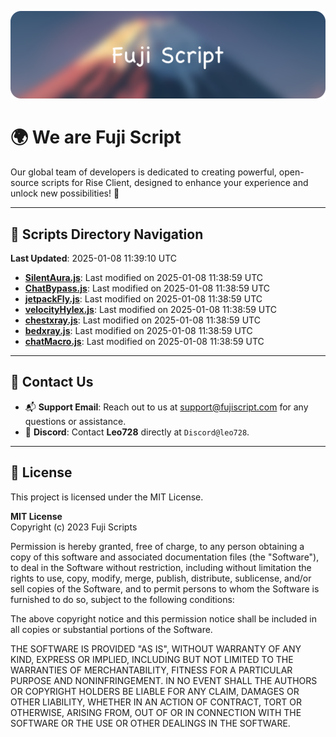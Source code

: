 ![Banner](.github/b.webp)

# 🌍 **We are Fuji Script**

Our global team of developers is dedicated to creating powerful, open-source scripts for Rise Client, designed to enhance your experience and unlock new possibilities! 🌟

---
<!-- SCRIPTS_NAVIGATION_START -->
## 📂 **Scripts Directory Navigation**

**Last Updated**: 2025-01-08 11:39:10 UTC

- **[SilentAura.js](scripts/SilentAura.js)**: Last modified on 2025-01-08 11:38:59 UTC
- **[ChatBypass.js](scripts/ChatBypass.js)**: Last modified on 2025-01-08 11:38:59 UTC
- **[jetpackFly.js](scripts/jetpackFly.js)**: Last modified on 2025-01-08 11:38:59 UTC
- **[velocityHylex.js](scripts/velocityHylex.js)**: Last modified on 2025-01-08 11:38:59 UTC
- **[chestxray.js](scripts/chestxray.js)**: Last modified on 2025-01-08 11:38:59 UTC
- **[bedxray.js](scripts/bedxray.js)**: Last modified on 2025-01-08 11:38:59 UTC
- **[chatMacro.js](scripts/chatMacro.js)**: Last modified on 2025-01-08 11:38:59 UTC

<!-- SCRIPTS_NAVIGATION_END -->

---

## 💬 **Contact Us**  
- 📬 **Support Email**: Reach out to us at [support@fujiscript.com](mailto:support@fujiscript.com) for any questions or assistance.  
- 💬 **Discord**: Contact **Leo728** directly at `Discord@leo728`.

---

## 📜 **License**

This project is licensed under the MIT License.  

**MIT License**  
Copyright (c) 2023 Fuji Scripts  

Permission is hereby granted, free of charge, to any person obtaining a copy of this software and associated documentation files (the "Software"), to deal in the Software without restriction, including without limitation the rights to use, copy, modify, merge, publish, distribute, sublicense, and/or sell copies of the Software, and to permit persons to whom the Software is furnished to do so, subject to the following conditions:  

The above copyright notice and this permission notice shall be included in all copies or substantial portions of the Software.  

THE SOFTWARE IS PROVIDED "AS IS", WITHOUT WARRANTY OF ANY KIND, EXPRESS OR IMPLIED, INCLUDING BUT NOT LIMITED TO THE WARRANTIES OF MERCHANTABILITY, FITNESS FOR A PARTICULAR PURPOSE AND NONINFRINGEMENT. IN NO EVENT SHALL THE AUTHORS OR COPYRIGHT HOLDERS BE LIABLE FOR ANY CLAIM, DAMAGES OR OTHER LIABILITY, WHETHER IN AN ACTION OF CONTRACT, TORT OR OTHERWISE, ARISING FROM, OUT OF OR IN CONNECTION WITH THE SOFTWARE OR THE USE OR OTHER DEALINGS IN THE SOFTWARE.  
